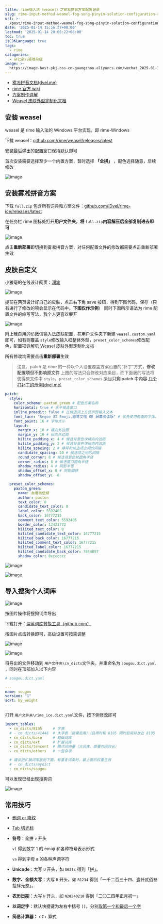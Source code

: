 ```yaml
---
title: rime输入法（weasel）之雾凇拼音方案配置记录
slug: rime-input-method-weamel-fog-song-pinyin-solution-configuration-record-1bt25t
url: >-
  /post/rime-input-method-weamel-fog-song-pinyin-solution-configuration-record-1bt25t.html
date: '2025-01-14 15:56:37+08:00'
lastmod: '2025-01-14 20:06:22+08:00'
toc: true
isCJKLanguage: true
tags:
  - rime
catagories:
  - 杂七杂八疑难杂症
image: >-
  https://image-host-pkj.oss-cn-guangzhou.aliyuncs.com/wechat_2025-01-14_200553_104.png
---
```






* [雾凇拼音文档(dvel.me)](https://dvel.me/posts/rime-ice)
* [rime 官方 wiki](https://github.com/rime/home/wiki)
* [方案制作详解](https://github.com/LEOYoon-Tsaw/Rime_collections/blob/master/Rime_description.md)
* [Weasel 皮肤外型定制化文档](https://github.com/rime/weasel/wiki/Weasel-%E5%AE%9A%E5%88%B6%E5%8C%96)

## 安装 weasel

weasel 是 rime 输入法的 Windows 平台实现，即 rime-Windows

下载 weasel：[github.com/rime/weasel/releases/latest](https://github.com/rime/weasel/releases/latest)

安装最后弹出的配置窗口保持默认即可

首次安装需要选择至少一个内置方案，暂时选择 **「全拼」** ，配色选择随意，后续修改

​![image](https://image-host-pkj.oss-cn-guangzhou.aliyuncs.com/image-20250114164724-3rixg7z.png)​

## 安装雾凇拼音方案

下载 `full.zip` ​包含所有词典和方案文件：[github.com/iDvel/rime-ice/releases/latest](https://github.com/iDvel/rime-ice/releases/latest)

在任务栏 rime 图标处打开**用户文件夹，将** `full.zip`​**内容解压后全部复制进去即可**

​![image](https://image-host-pkj.oss-cn-guangzhou.aliyuncs.com/202501141659137.png)​

点击**重新部署**即切换到雾凇拼音方案，<span data-type="text" id="" style="color: var(--b3-font-color13);">对任何配置文件的修改都需要点击重新部署生效</span>

## 皮肤自定义

小狼毫的在线设计网页：[润笔](https://pdog18.github.io/rime-soak/#/theme)

​![image](https://image-host-pkj.oss-cn-guangzhou.aliyuncs.com/202501141715391.png)​

提前在网页设计好自己的皮肤，点击右下角 save 按钮，得到下图代码，保存（只有进行了修改的项会显示在代码中，**下图仅作示例**）
同时下图所示语法为 rime 配置文件的缩写写法，我个人更喜欢展开

​![image](https://image-host-pkj.oss-cn-guangzhou.aliyuncs.com/202501141713725.png)​

附上我自用的仿微信输入法皮肤配置，在用户文件夹下新建 `weasel.custom.yaml` ​即可，如有则覆盖
​`style` ​修改输入框整体外型，`preset_color_schemes` ​修改配色，配置项详解见 [Weasel 皮肤外型定制化文档](https://github.com/rime/weasel/wiki/Weasel-%E5%AE%9A%E5%88%B6%E5%8C%96)

所有修改均需要点击**重新部署**生效

> 注意，patch 是 rime 的一种以个人设置覆盖方案设置的“补丁”方式，**修改配置项但不影响原文件**
> 上图的写法只会修改对应条目，而下面我的写法将使得原文件中 `style`​，`preset_color_schemes` ​条目**只剩 patch 中内容**
> [几个打补丁的示例(dvel.me)](https://dvel.me/posts/rime-ice/#%E5%87%A0%E4%B8%AA%E6%89%93%E8%A1%A5%E4%B8%81%E7%9A%84%E7%A4%BA%E4%BE%8B)

```yaml
patch:
  style:
    color_scheme: paxton_green # 配色方案名称
    horizontal: true # 水平候选窗口
    inline_preedit: false # 在候选词上方显示预输入文本
    font_face: "Segoe UI Emoji,霞鹜文楷 GB 屏幕阅读版" # 优先使用前面的字体，缺字时使用后面的字体
    font_point: 16 # 字体大小
    layout:
      margin_x: 10 # 横向外边距
      margin_y: 10 # 纵向外边距
      hilite_padding_x: 4 # 候选背景色块横向内边距
      hilite_padding_y: 2 # 候选背景色块纵向内边距
      hilite_spacing: 2 # 序号和候选项之间的间隔
      candidate_spacing: 20 # 候选项之间的间隔
      round_corner: 8 # 候选背景色块圆角半径
      corner_radius: 8 # 候选窗口圆角半径
      shadow_radius: 4 # 阴影半径
      shadow_offset_x: 8 # 阴影偏移
      shadow_offset_y: -8

  preset_color_schemes:
    paxton_green:
      name: 自用微信绿
      author: paxton
      text_color: 0
      candidate_text_color: 0
      label_color: 5592405
      back_color: 16777215
      comment_text_color: 5592405
      border_color: 13421772
      hilited_text_color: 0
      hilited_candidate_text_color: 16777215
      hilited_back_color: 16777215
      hilited_comment_text_color: 16777215
      hilited_label_color: 16777215
      hilited_candidate_back_color: 7844097
      shadow_color: 0xcccccc
```

​![image](https://image-host-pkj.oss-cn-guangzhou.aliyuncs.com/202501141758428.png "自用绿效果参考")​

​![image](https://image-host-pkj.oss-cn-guangzhou.aliyuncs.com/202501142014667.png "皮肤配色对应配置项")​

## 导入搜狗个人词库

​![image](https://image-host-pkj.oss-cn-guangzhou.aliyuncs.com/image-20250114185630-gceqqv0.png)​

按图片操作将搜狗词库导出

下载打开：[深蓝词库转换工具（github.com）](https://github.com/studyzy/imewlconverter/releases/latest)

按图片点击转换即可，高级设置可按需调整

​![image](https://image-host-pkj.oss-cn-guangzhou.aliyuncs.com/202501141905551.png)​

​![image](https://image-host-pkj.oss-cn-guangzhou.aliyuncs.com/202501141906915.png)​

将导出的文件移动到 `用户文件夹\cn_dicts` ​文件夹，并重命名为 `sougou.dict.yaml`​，同时在顶部加入以下内容

```yaml
# sougou.dict.yaml

---
name: sougou
version: "1"
sort: by_weight
...
```

打开 `用户文件夹\rime_ice.dict.yaml` ​文件，按下例修改即可

```yaml
import_tables:
  - cn_dicts/8105     # 字表
  # - cn_dicts/41448  # 大字表（按需启用）（启用时和 8105 同时启用并放在 8105 下面）
  - cn_dicts/base     # 基础词库
  - cn_dicts/ext      # 扩展词库
  - cn_dicts/tencent  # 腾讯词向量（大词库，部署时间较长）
  - cn_dicts/others   # 一些杂项

  # 建议把扩展词库放到下面，有重复词条时，最上面的权重生效
  # - cn_dicts/mydict
  - cn_dicts/sougou
```

可以发现已经出现搜狗词

​![image](https://image-host-pkj.oss-cn-guangzhou.aliyuncs.com/202501141926168.png)​

## 常用技巧

* [删词 or 降权](https://dvel.me/posts/rime-ice/#%e5%88%a0%e8%af%8d-or-%e9%99%8d%e6%9d%83)
* [Tab 切光标](https://dvel.me/posts/rime-ice/#tab-%e5%88%87%e5%85%89%e6%a0%87)
* **符号**：全拼 `v`​ 开头

  ​`v1`​ 得到数字 1 的 emoji 和各种符号表示形式

  ​`va` ​得到字母 a 的各种声调字符
* **Unicode**：大写 `U`​ 开头，如 `U62fc`​ 得到「拼」。
* **数字、金额大写**：大写 `R`​ 开头，如 `R1234`​ 得到「一千二百三十四、壹仟贰佰叁拾肆元整」。
* **农历日期**：大写 `N`​ 开头，如 `N20240210`​ 得到「二〇二四年正月初一」
* **以词定字**：默认快捷键为左右中括号 `[`​ `]`​，分别<u>取第一个和最后一个字</u>
* **简易计算器：**  <kbd>cC</kbd>​+ 算式
